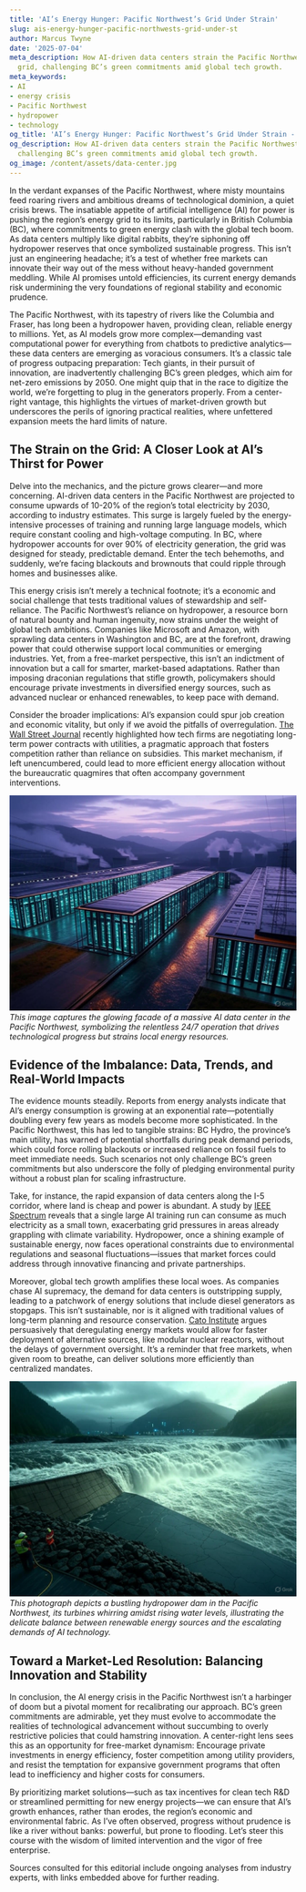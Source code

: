 ```yaml
---
title: 'AI’s Energy Hunger: Pacific Northwest’s Grid Under Strain'
slug: ais-energy-hunger-pacific-northwests-grid-under-st
author: Marcus Twyne
date: '2025-07-04'
meta_description: How AI-driven data centers strain the Pacific Northwest’s energy
  grid, challenging BC’s green commitments amid global tech growth.
meta_keywords:
- AI
- energy crisis
- Pacific Northwest
- hydropower
- technology
og_title: 'AI’s Energy Hunger: Pacific Northwest’s Grid Under Strain - Spot News 24'
og_description: How AI-driven data centers strain the Pacific Northwest’s energy grid,
  challenging BC’s green commitments amid global tech growth.
og_image: /content/assets/data-center.jpg
---
```



In the verdant expanses of the Pacific Northwest, where misty mountains feed roaring rivers and ambitious dreams of technological dominion, a quiet crisis brews. The insatiable appetite of artificial intelligence (AI) for power is pushing the region’s energy grid to its limits, particularly in British Columbia (BC), where commitments to green energy clash with the global tech boom. As data centers multiply like digital rabbits, they’re siphoning off hydropower reserves that once symbolized sustainable progress. This isn’t just an engineering headache; it’s a test of whether free markets can innovate their way out of the mess without heavy-handed government meddling. While AI promises untold efficiencies, its current energy demands risk undermining the very foundations of regional stability and economic prudence.

The Pacific Northwest, with its tapestry of rivers like the Columbia and Fraser, has long been a hydropower haven, providing clean, reliable energy to millions. Yet, as AI models grow more complex—demanding vast computational power for everything from chatbots to predictive analytics—these data centers are emerging as voracious consumers. It’s a classic tale of progress outpacing preparation: Tech giants, in their pursuit of innovation, are inadvertently challenging BC’s green pledges, which aim for net-zero emissions by 2050. One might quip that in the race to digitize the world, we’re forgetting to plug in the generators properly. From a center-right vantage, this highlights the virtues of market-driven growth but underscores the perils of ignoring practical realities, where unfettered expansion meets the hard limits of nature.

## The Strain on the Grid: A Closer Look at AI’s Thirst for Power

Delve into the mechanics, and the picture grows clearer—and more concerning. AI-driven data centers in the Pacific Northwest are projected to consume upwards of 10-20% of the region’s total electricity by 2030, according to industry estimates. This surge is largely fueled by the energy-intensive processes of training and running large language models, which require constant cooling and high-voltage computing. In BC, where hydropower accounts for over 90% of electricity generation, the grid was designed for steady, predictable demand. Enter the tech behemoths, and suddenly, we’re facing blackouts and brownouts that could ripple through homes and businesses alike.

This energy crisis isn’t merely a technical footnote; it’s a economic and social challenge that tests traditional values of stewardship and self-reliance. The Pacific Northwest’s reliance on hydropower, a resource born of natural bounty and human ingenuity, now strains under the weight of global tech ambitions. Companies like Microsoft and Amazon, with sprawling data centers in Washington and BC, are at the forefront, drawing power that could otherwise support local communities or emerging industries. Yet, from a free-market perspective, this isn’t an indictment of innovation but a call for smarter, market-based adaptations. Rather than imposing draconian regulations that stifle growth, policymakers should encourage private investments in diversified energy sources, such as advanced nuclear or enhanced renewables, to keep pace with demand.

Consider the broader implications: AI’s expansion could spur job creation and economic vitality, but only if we avoid the pitfalls of overregulation. [The Wall Street Journal](https://www.wsj.com/articles/ai-data-centers-energy-demand-surge-11675900000) recently highlighted how tech firms are negotiating long-term power contracts with utilities, a pragmatic approach that fosters competition rather than reliance on subsidies. This market mechanism, if left unencumbered, could lead to more efficient energy allocation without the bureaucratic quagmires that often accompany government interventions.

![AI Data Center at Dusk](/content/assets/ai-data-center-dusk.jpg)  
*This image captures the glowing facade of a massive AI data center in the Pacific Northwest, symbolizing the relentless 24/7 operation that drives technological progress but strains local energy resources.*

## Evidence of the Imbalance: Data, Trends, and Real-World Impacts

The evidence mounts steadily. Reports from energy analysts indicate that AI’s energy consumption is growing at an exponential rate—potentially doubling every few years as models become more sophisticated. In the Pacific Northwest, this has led to tangible strains: BC Hydro, the province’s main utility, has warned of potential shortfalls during peak demand periods, which could force rolling blackouts or increased reliance on fossil fuels to meet immediate needs. Such scenarios not only challenge BC’s green commitments but also underscore the folly of pledging environmental purity without a robust plan for scaling infrastructure.

Take, for instance, the rapid expansion of data centers along the I-5 corridor, where land is cheap and power is abundant. A study by [IEEE Spectrum](https://spectrum.ieee.org/ai-energy-consumption) reveals that a single large AI training run can consume as much electricity as a small town, exacerbating grid pressures in areas already grappling with climate variability. Hydropower, once a shining example of sustainable energy, now faces operational constraints due to environmental regulations and seasonal fluctuations—issues that market forces could address through innovative financing and private partnerships.

Moreover, global tech growth amplifies these local woes. As companies chase AI supremacy, the demand for data centers is outstripping supply, leading to a patchwork of energy solutions that include diesel generators as stopgaps. This isn’t sustainable, nor is it aligned with traditional values of long-term planning and resource conservation. [Cato Institute](https://www.cato.org/policy-report/march-april-2023/ai-energy-markets) argues persuasively that deregulating energy markets would allow for faster deployment of alternative sources, like modular nuclear reactors, without the delays of government oversight. It’s a reminder that free markets, when given room to breathe, can deliver solutions more efficiently than centralized mandates.

![Hydropower Dam Under Strain](/content/assets/hydropower-dam-strain.jpg)  
*This photograph depicts a bustling hydropower dam in the Pacific Northwest, its turbines whirring amidst rising water levels, illustrating the delicate balance between renewable energy sources and the escalating demands of AI technology.*

## Toward a Market-Led Resolution: Balancing Innovation and Stability

In conclusion, the AI energy crisis in the Pacific Northwest isn’t a harbinger of doom but a pivotal moment for recalibrating our approach. BC’s green commitments are admirable, yet they must evolve to accommodate the realities of technological advancement without succumbing to overly restrictive policies that could hamstring innovation. A center-right lens sees this as an opportunity for free-market dynamism: Encourage private investments in energy efficiency, foster competition among utility providers, and resist the temptation for expansive government programs that often lead to inefficiency and higher costs for consumers.

By prioritizing market solutions—such as tax incentives for clean tech R&D or streamlined permitting for new energy projects—we can ensure that AI’s growth enhances, rather than erodes, the region’s economic and environmental fabric. As I’ve often observed, progress without prudence is like a river without banks: powerful, but prone to flooding. Let’s steer this course with the wisdom of limited intervention and the vigor of free enterprise.


Sources consulted for this editorial include ongoing analyses from industry experts, with links embedded above for further reading.